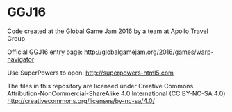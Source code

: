# GGJ16
Code created at the Global Game Jam 2016 by a team at Apollo Travel Group

Official GGJ16 entry page: http://globalgamejam.org/2016/games/warp-navigator

Use SuperPowers to open: http://superpowers-html5.com

The files in this repository are licensed under Creative Commons Attribution-NonCommercial-ShareAlike 4.0 International (CC BY-NC-SA 4.0) http://creativecommons.org/licenses/by-nc-sa/4.0/
